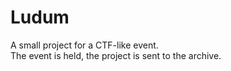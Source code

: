 # Ludum
A small project for a CTF-like event.  
The event is held, the project is sent to the archive.
